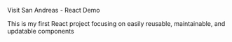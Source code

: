 Visit San Andreas - React Demo

This is my first React project focusing on easily reusable, maintainable, and updatable components
